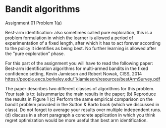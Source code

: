 # Bandit algorithms 
Assignment 01 Problem 1(a)

 Best-arm identification: also sometimes called pure exploration, this is a problem formulation in which the learner is allowed a period of experimentation of a fixed length, after which it
has to act forever according to the policy it identifies as being best. No further learning is
allowed after the ”pure exploration” phase.

For this part of the assignment you will have to read the following paper:
Best-arm identification algorithms for multi-armed bandits in the fixed confidence setting, Kevin Jamieson and Robert Nowak, CISS, 2014 https://people.eecs.berkeley.edu/˜kjamieson/resources/bestArmSurvey.pdf

The paper describes two different classes of algorithms for this problem. Your task is to: 
(a)summarize the main results in the paper; 
(b) Reproduce the results in Figure 1 
(c) Perform the same empirical comparison on the bandit problem provided in the Sutton & Barto book
(which we discussed in class). Do not forget to average your results over multiple independent runs. 
(d) discuss in a short paragraph a concrete application in which you think regret
optimization would be more useful than best arm identification.
